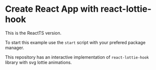 # Create React App with react-lottie-hook

This is the ReactTS version.

To start this example use the `start` script with your prefered package manager.

This repository has an interactive implementation of `react-lottie-hook` library with svg lottie animations.

